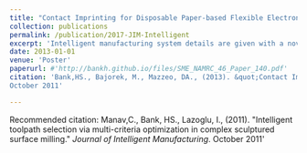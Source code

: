 ```yaml
---
title: "Contact Imprinting for Disposable Paper-based Flexible Electronics"
collection: publications
permalink: /publication/2017-JIM-Intelligent
excerpt: 'Intelligent manufacturing system details are given with a novel toolpath optimization algorithm.'
date: 2013-01-01
venue: 'Poster'
paperurl: #'http://bankh.github.io/files/SME_NAMRC_46_Paper_140.pdf'
citation: 'Bank,HS., Bajorek, M., Mazzeo, DA., (2013). &quot;Contact Imprinting for Disposable Paper-based Flexible Electronics.&quot; <i> Northeast Complex Fluid and Soft Matter Workshop </i>.
October 2011'

---
```


Recommended citation: Manav,C., Bank, HS., Lazoglu, I., (2011). &quot;Intelligent toolpath selection via multi-criteria optimization in complex sculptured surface milling.&quot; <i>Journal of Intelligent Manufacturing</i>.
October 2011'
